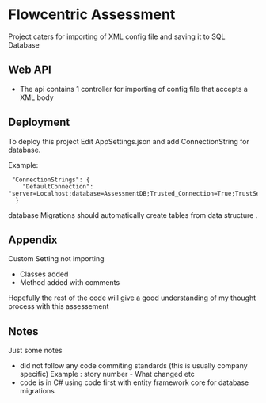 # Flowcentric Assessment

Project caters for importing of XML config file and saving it to SQL Database

## Web API

 - The api contains 1 controller for importing of config file that accepts a XML body 
  
## Deployment

To deploy this project Edit AppSettings.json and add ConnectionString for database.

Example:
```Example
 "ConnectionStrings": {
    "DefaultConnection": "server=Localhost;database=AssessmentDB;Trusted_Connection=True;TrustServerCertificate=True;"
  }
```

database Migrations should automatically create tables from data structure .


## Appendix

Custom Setting not importing 
 - Classes added 
 - Method added with comments 
 
 Hopefully the rest of the code will give a good understanding of my thought process with this assessement


## Notes

Just some notes 
- did not follow any code commiting standards (this is usually company specific) Example : story number - What changed etc
- code is in C# using code first with entity framework core for database migrations 


